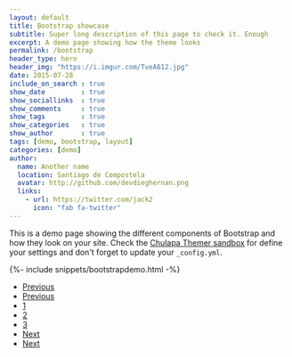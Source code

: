 ```yaml
---
layout: default
title: Bootstrap showcase
subtitle: Super long description of this page to check it. Enough
excerpt: A demo page showing how the theme looks
permalink: /bootstrap
header_type: hero
header_img: "https://i.imgur.com/TveA612.jpg"
date: 2015-07-28
include_on_search : true
show_date         : true
show_sociallinks  : true
show_comments     : true
show_tags         : true
show_categories   : true
show_author       : true
tags: [demo, bootstrap, layout]
categories: [demo]
author:
  name: Another name
  location: Santiago de Compostela
  avatar: http://github.com/devdieghernan.png
  links:
    - url: https://twitter.com/jack2
      icon: "fab fa-twitter"
---
```



This is a demo page showing the different components of Bootstrap and how they look on your site. Check the [Chulapa Themer sandbox](https://www.codeply.com/p/qhEml875ge) for define your settings and don't forget to update your `_config.yml`.




{%- include snippets/bootstrapdemo.html  -%}


<nav aria-label="Page navigation example" class="mt-4 chulapa-pagination">
  <ul class="pagination justify-content-center ">
  <li class="page-item  text-left">
  <a class="page-link border-0" href="#" tabindex="-1">
  <i class="fa fa-caret-left fa-lg" aria-hidden="true"></i><span class="sr-only">Previous</span>
  </a>
  </li>
  <li class="page-item  mr-auto text-left">
  <a class="page-link border-0" href="#" tabindex="-1">
  <i class="fa fa-chevron-left" aria-hidden="true"></i><span class="sr-only">Previous</span>
  </a>
  </li>
  <div class="d-flex chulapa-pagination-round">
  <li class="page-item mx-3"><a class="page-link" href="#">1</a></li>
  <li class="page-item mx-3 active"><a class="page-link" href="#">2</a></li>
  <li class="page-item mx-3"><a class="page-link" href="#">3</a></li>
  </div>
  <li class="page-item ml-auto text-right disabled">
  <a class="page-link border-0" href="#">
  <i class="fa fa-chevron-right" aria-hidden="true"></i><span class="sr-only">Next</span></a>
  </li>
  <li class="page-item text-right">
  <a class="page-link border-0" href="#">
  <i class="fa fa-caret-right fa-lg" aria-hidden="true"></i><span class="sr-only">Next</span></a>
  </li>
  </ul>
</nav>
